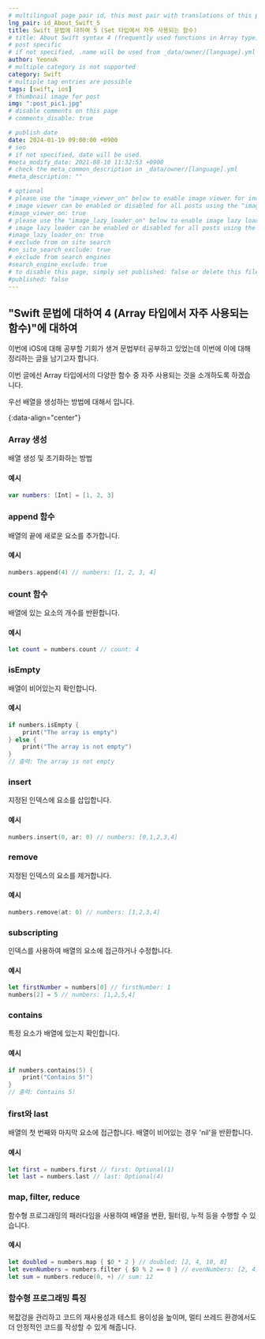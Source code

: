```yaml
---
# multilingual page pair id, this must pair with translations of this page. (This name must be unique)
lng_pair: id_About_Swift_5
title: Swift 문법에 대하여 5 (Set 타입에서 자주 사용되는 함수)
# title: About Swift syntax 4 (frequently used functions in Array type)
# post specific
# if not specified, .name will be used from _data/owner/[language].yml
author: Yeonuk
# multiple category is not supported
category: Swift
# multiple tag entries are possible
tags: [swift, ios]
# thumbnail image for post
img: ":post_pic1.jpg"
# disable comments on this page
# comments_disable: true

# publish date
date: 2024-01-19 09:00:00 +0900
# seo
# if not specified, date will be used.
#meta_modify_date: 2021-08-10 11:32:53 +0900
# check the meta_common_description in _data/owner/[language].yml
#meta_description: ""

# optional
# please use the "image_viewer_on" below to enable image viewer for individual pages or posts (_posts/ or [language]/_posts folders).
# image viewer can be enabled or disabled for all posts using the "image_viewer_posts: true" setting in _data/conf/main.yml.
#image_viewer_on: true
# please use the "image_lazy_loader_on" below to enable image lazy loader for individual pages or posts (_posts/ or [language]/_posts folders).
# image lazy loader can be enabled or disabled for all posts using the "image_lazy_loader_posts: true" setting in _data/conf/main.yml.
#image_lazy_loader_on: true
# exclude from on site search
#on_site_search_exclude: true
# exclude from search engines
#search_engine_exclude: true
# to disable this page, simply set published: false or delete this file
#published: false
---
```


<!-- outline-start -->

## "Swift 문법에 대하여 4 (Array 타입에서 자주 사용되는 함수)"에 대하여

이번에 iOS에 대해 공부할 기회가 생겨 문법부터 공부하고 있었는데 이번에 이에 대해 정리하는 글을 남기고자 합니다.

이번 글에선 Array 타입에서의 다양한 함수 중 자주 사용되는 것을 소개하도록 하겠습니다.

우선 배열을 생성하는 방법에 대해서 입니다.

{:data-align="center"}

<!-- outline-end -->

### Array 생성

배열 생성 및 초기화하는 방법

#### 예시

```swift
var numbers: [Int] = [1, 2, 3]
```

### append 함수

배열의 끝에 새로운 요소를 추가합니다.

#### 예시

```swift
numbers.append(4) // numbers: [1, 2, 3, 4]
```

### count 함수

배열에 있는 요소의 개수를 반환합니다.

#### 예시

```swift
let count = numbers.count // count: 4
```

### isEmpty

배열이 비어있는지 확인합니다.

#### 예시

```swift
if numbers.isEmpty {
    print("The array is empty")
} else {
    print("The array is not empty")
}
// 출력: The array is not empty
```

### insert

지정된 인덱스에 요소를 삽입합니다.

#### 예시

```swift
numbers.insert(0, ar: 0) // numbers: [0,1,2,3,4]
```

### remove

지정된 인덱스의 요소를 제거합니다.

#### 예시

```swift
numbers.remove(at: 0) // numbers: [1,2,3,4]
```

### subscripting

인덱스를 사용하여 배열의 요소에 접근하거나 수정합니다.

#### 예시

```swift
let firstNumber = numbers[0] // firstNumber: 1
numbers[2] = 5 // numbers: [1,2,5,4]
```

### contains

특정 요소가 배열에 있는지 확인합니다.

#### 예시

```swift
if numbers.contains(5) {
    print("Contains 5!")
}
// 출력: Contains 5!
```

### first와 last

배열의 첫 번째와 마지막 요소에 접근합니다. 배열이 비어있는 경우 'nil'을 반환합니다.

#### 예시

```swift
let first = numbers.first // first: Optional(1)
let last = numbers.last // last: Optional(4)
```

### map, filter, reduce

함수형 프로그래밍의 패러다임을 사용하여 배열을 변환, 필터링, 누적 등을 수행할 수 있습니다.

#### 예시

```swift
let doubled = numbers.map { $0 * 2 } // doubled: [2, 4, 10, 8]
let evenNumbers = numbers.filter { $0 % 2 == 0 } // evenNumbers: [2, 4]
let sum = numbers.reduce(0, +) // sum: 12
```

### 함수형 프로그래밍 특징

복잢겅을 관리하고 코드의 재사용성과 테스트 용이성을 높이며, 멀티 쓰레드 환경에서도 더 안정적인 코드를 작성할 수 있게 해줍니다.
